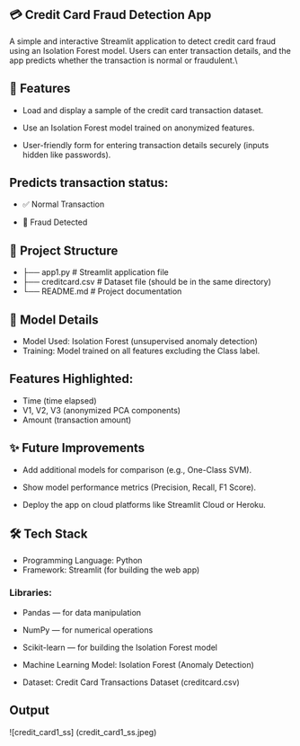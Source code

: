 ## 💳 Credit Card Fraud Detection App

A simple and interactive Streamlit application to detect credit card fraud using an Isolation Forest model.
Users can enter transaction details, and the app predicts whether the transaction is normal or fraudulent.\

## 🚀 Features

- Load and display a sample of the credit card transaction dataset.

- Use an Isolation Forest model trained on anonymized features.

- User-friendly form for entering transaction details securely (inputs hidden like passwords).

## Predicts transaction status:

- ✅ Normal Transaction

- 🚨 Fraud Detected

## 📁 Project Structure


- ├── app1.py        # Streamlit application file
- ├── creditcard.csv # Dataset file (should be in the same directory)
- └── README.md      # Project documentation

## 🧠 Model Details

- Model Used: Isolation Forest (unsupervised anomaly detection)
- Training: Model trained on all features excluding the Class label.

## Features Highlighted:

- Time (time elapsed)
- V1, V2, V3 (anonymized PCA components)
- Amount (transaction amount)

## ✨ Future Improvements

- Add additional models for comparison (e.g., One-Class SVM).

- Show model performance metrics (Precision, Recall, F1 Score).

- Deploy the app on cloud platforms like Streamlit Cloud or Heroku.

## 🛠️ Tech Stack

- Programming Language: Python
- Framework: Streamlit (for building the web app)

### Libraries:
- Pandas — for data manipulation
- NumPy — for numerical operations
- Scikit-learn — for building the Isolation Forest model

- Machine Learning Model: Isolation Forest (Anomaly Detection)

- Dataset: Credit Card Transactions Dataset (creditcard.csv)

## Output

![credit_card1_ss] (credit_card1_ss.jpeg)




